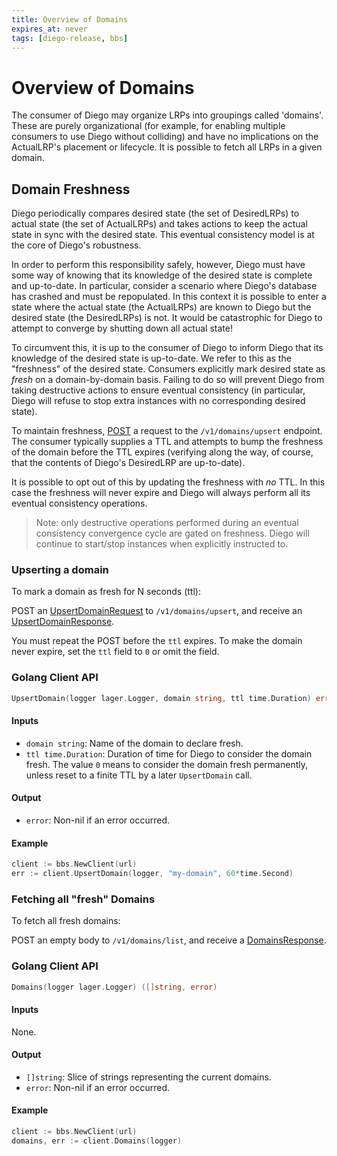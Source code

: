 ```yaml
---
title: Overview of Domains
expires_at: never
tags: [diego-release, bbs]
---
```


# Overview of Domains

The consumer of Diego may organize LRPs into groupings called 'domains'.  These
are purely organizational (for example, for enabling multiple consumers to use
Diego without colliding) and have no implications on the ActualLRP's placement
or lifecycle.  It is possible to fetch all LRPs in a given domain.

## Domain Freshness

Diego periodically compares desired state (the set of DesiredLRPs) to actual
state (the set of ActualLRPs) and takes actions to keep the actual state in
sync with the desired state.  This eventual consistency model is at the core of
Diego's robustness.

In order to perform this responsibility safely, however, Diego must have some
way of knowing that its knowledge of the desired state is complete and
up-to-date.  In particular, consider a scenario where Diego's database has
crashed and must be repopulated.  In this context it is possible to enter a
state where the actual state (the ActualLRPs) are known to Diego but the
desired state (the DesiredLRPs) is not.  It would be catastrophic for Diego to
attempt to converge by shutting down all actual state!

To circumvent this, it is up to the consumer of Diego to inform Diego that its
knowledge of the desired state is up-to-date.  We refer to this as the
"freshness" of the desired state.  Consumers explicitly mark desired state as
*fresh* on a domain-by-domain basis.  Failing to do so will prevent Diego from
taking destructive actions to ensure eventual consistency (in particular, Diego
will refuse to stop extra instances with no corresponding desired state).

To maintain freshness, [POST](#upserting-a-domain) a request to the
`/v1/domains/upsert` endpoint.  The
consumer typically supplies a TTL and attempts to bump the freshness of the
domain before the TTL expires (verifying along the way, of course, that the
contents of Diego's DesiredLRP are up-to-date).

It is possible to opt out of this by updating the freshness with *no* TTL.  In
this case the freshness will never expire and Diego will always perform all its
eventual consistency operations.

> Note: only destructive operations performed during an eventual consistency
> convergence cycle are gated on freshness.  Diego will continue to start/stop
> instances when explicitly instructed to.

### <a name="upserting-a-domain"></a>Upserting a domain

To mark a domain as fresh for N seconds (ttl):

POST an
[UpsertDomainRequest](https://pkg.go.dev/code.cloudfoundry.org/bbs/models#UpsertDomainRequest)
to `/v1/domains/upsert`, and receive an
[UpsertDomainResponse]().


You must repeat the POST before the `ttl` expires.  To make the domain never
expire, set the `ttl` field to `0` or omit the field.

### Golang Client API

```go
UpsertDomain(logger lager.Logger, domain string, ttl time.Duration) error
```

#### Inputs

* `domain string`: Name of the domain to declare fresh.
* `ttl time.Duration`: Duration of time for Diego to consider the domain fresh. The value `0` means to consider the domain fresh permanently, unless reset to a finite TTL by a later `UpsertDomain` call.

#### Output

* `error`:  Non-nil if an error occurred.


#### Example

```go
client := bbs.NewClient(url)
err := client.UpsertDomain(logger, "my-domain", 60*time.Second)
```


### Fetching all "fresh" Domains

To fetch all fresh domains:

POST an empty body to `/v1/domains/list`, and receive a
[DomainsResponse](https://pkg.go.dev/code.cloudfoundry.org/bbs/models#DomainsResponse).


### Golang Client API

```go
Domains(logger lager.Logger) ([]string, error)
```

#### Inputs

None.


#### Output

* `[]string`: Slice of strings representing the current domains.
* `error`:  Non-nil if an error occurred.


#### Example

```go
client := bbs.NewClient(url)
domains, err := client.Domains(logger)
```
